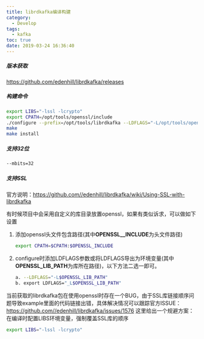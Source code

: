 ```yaml
---
title: librdkafka编译构建
category:
  - Develop
tags:
  - kafka
toc: true
date: 2019-03-24 16:36:40
---
```


##### 版本获取

https://github.com/edenhill/librdkafka/releases

##### 构建命令

~~~bash
export LIBS="-lssl -lcrypto"
export CPATH=/opt/tools/openssl/include
./configure --prefix=/opt/tools/librdkafka --LDFLAGS="-L/opt/tools/openssl/lib" --mbits=32
make
make install
~~~

##### 支持32位

~~~ bash
--mbits=32
~~~

##### 支持SSL

官方说明：https://github.com//edenhill/librdkafka/wiki/Using-SSL-with-librdkafka

有时候项目中会采用自定义的库目录放置openssl，如果有类似诉求，可以做如下设置

1. 添加openssl头文件包含路径(其中**OPENSSL__INCLUDE**为头文件路径)

   ~~~ bash
   export CPATH=$CPATH:$OPENSSL_INCLUDE
   ~~~

2. configure时添加LDFLAGS参数或将LDFLAGS导出为环境变量(其中**OPENSSL_LIB_PATH**为库所在路径)，以下方法二选一即可。

   ~~~bash
   a. --LDFLAGS="-L$OPENSSL_LIB_PATH"
   b. export LDFLAGS="_L$OPENSSL_LIB_PATH"
   ~~~

当前获取的librdkafka包在使用openssl时存在一个BUG，由于SSL库链接顺序问题导致example里面的代码链接出错，具体解决情况可以跟踪官方ISSUE：https://github.com//edenhill/librdkafka/issues/1576    这里给出一个规避方案：在编译时配置LIBS环境变量，强制覆盖SSL库的顺序

~~~bash
export LIBS="-lssl -lcrypto"
~~~

